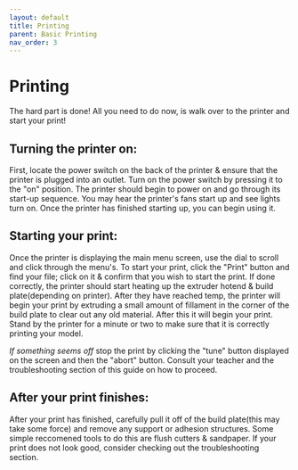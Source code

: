 ```yaml
---
layout: default
title: Printing
parent: Basic Printing
nav_order: 3
---
```


# Printing

The hard part is done! All you need to do now, is walk over to the printer and start your print!

## Turning the printer on:

First, locate the power switch on the back of the printer & ensure that the printer is plugged into an outlet. Turn on the power switch by pressing it to the "on" position. The printer should begin to power on and go through its start-up sequence. You may hear the printer's fans start up and see lights turn on. Once the printer has finished starting up, you can begin using it.  

## Starting your print:

Once the printer is displaying the main menu screen, use the dial to scroll and click through the menu's. To start your print, click the "Print" button and find your file; click on it & confirm that you wish to start the print. If done correctly, the printer should start heating up the extruder hotend & build plate(depending on printer). After they have reached temp, the printer will begin your print by extruding a small amount of fillament in the corner of the build plate to clear out any old material. After this it will begin your print. Stand by the printer for a minute or two to make sure that it is correctly printing your model. 

*If something seems off* stop the print by clicking the "tune" button displayed on the screen and then the "abort" button. Consult your teacher and the troubleshooting section of this guide on how to proceed.

## After your print finishes:

After your print has finished, carefully pull it off of the build plate(this may take some force) and remove any support or adhesion structures. Some simple reccomened tools to do this are flush cutters & sandpaper. If your print does not look good, consider checking out the troubleshooting section.
